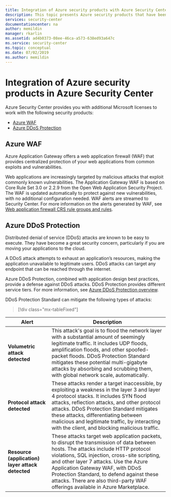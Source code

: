```yaml
---
title: Integration of Azure security products with Azure Security Center
description: This topic presents Azure security products that have been integrated with Azure Security Center.
services: security-center
documentationcenter: na
author: memildin
manager: rkarlin
ms.assetid: ad4b0373-08ee-46ca-a573-638ed93a647c
ms.service: security-center
ms.topic: conceptual
ms.date: 07/02/2019
ms.author: memildin
---
```

# Integration of Azure security products in Azure Security Center

Azure Security Center provides you with additional Microsoft licenses to work with the following security products:

* [Azure WAF](#azure-waf)
* [Azure DDoS Protection](#azure-ddos)

## Azure WAF <a name="azure-waf"></a>

Azure Application Gateway offers a web application firewall (WAF) that provides centralized protection of your web applications from common exploits and vulnerabilities.

Web applications are increasingly targeted by malicious attacks that exploit commonly known vulnerabilities. The Application Gateway WAF is based on Core Rule Set 3.0 or 2.2.9 from the Open Web Application Security Project. The WAF is updated automatically to protect against new vulnerabilities, with no additional configuration needed. WAF alerts are streamed to Security Center. For more information on the alerts generated by WAF, see [Web application firewall CRS rule groups and rules](../web-application-firewall/ag/application-gateway-crs-rulegroups-rules.md?tabs=owasp31#crs911-31).

## Azure DDoS Protection<a name="azure-ddos"></a>

Distributed denial of service (DDoS) attacks are known to be easy to execute. They have become a great security concern, particularly if you are moving your applications to the cloud. 

A DDoS attack attempts to exhaust an application’s resources, making the application unavailable to legitimate users. DDoS attacks can target any endpoint that can be reached through the internet.

Azure DDoS Protection, combined with application design best practices, provide a defense against DDoS attacks. DDoS Protection provides different service tiers. For more information, see [Azure DDoS Protection overview](https://docs.microsoft.com/azure/virtual-network/ddos-protection-overview).

DDoS Protection Standard can mitigate the following types of attacks:

> [!div class="mx-tableFixed"]

|Alert|Description|
|---|---|
|**Volumetric attack detected**|This attack's goal is to flood the network layer with a substantial amount of seemingly legitimate traffic. It includes UDP floods, amplification floods, and other spoofed-packet floods. DDoS Protection Standard mitigates these potential multi-gigabyte attacks by absorbing and scrubbing them, with global network scale, automatically.|
|**Protocol attack detected**|These attacks render a target inaccessible, by exploiting a weakness in the layer 3 and layer 4 protocol stacks. It includes SYN flood attacks, reflection attacks, and other protocol attacks. DDoS Protection Standard mitigates these attacks, differentiating between malicious and legitimate traffic, by interacting with the client, and blocking malicious traffic.|
|**Resource (application) layer attack detected**|These attacks target web application packets, to disrupt the transmission of data between hosts. The attacks include HTTP protocol violations, SQL injection, cross-site scripting, and other layer 7 attacks. Use the Azure Application Gateway WAF, with DDoS Protection Standard, to defend against these attacks. There are also third-party WAF offerings available in Azure Marketplace.|
